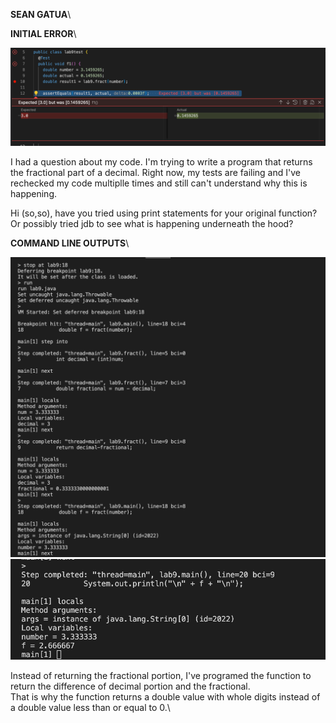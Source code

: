 **SEAN GATUA**\

**INITIAL ERROR**\

![Image](lab9bugsymptoms.png)

I had a question about my code. I'm trying to write a program that returns the fractional part of a decimal. Right now, my tests are failing and I've rechecked my code multiplle times and still can't understand why this is happening.

Hi (so,so), have you tried using print statements for your original function? Or possibly tried jdb to see what is happening underneath the hood?

**COMMAND LINE OUTPUTS**\


![Image](lab9Error1.png)
![Image](lab9Error2.png)


Instead of returning the fractional portion, I've programed the function to return the difference of decimal portion and the fractional.\
That is why the function returns a double value with whole digits instead of a double value less than or equal to 0.\


